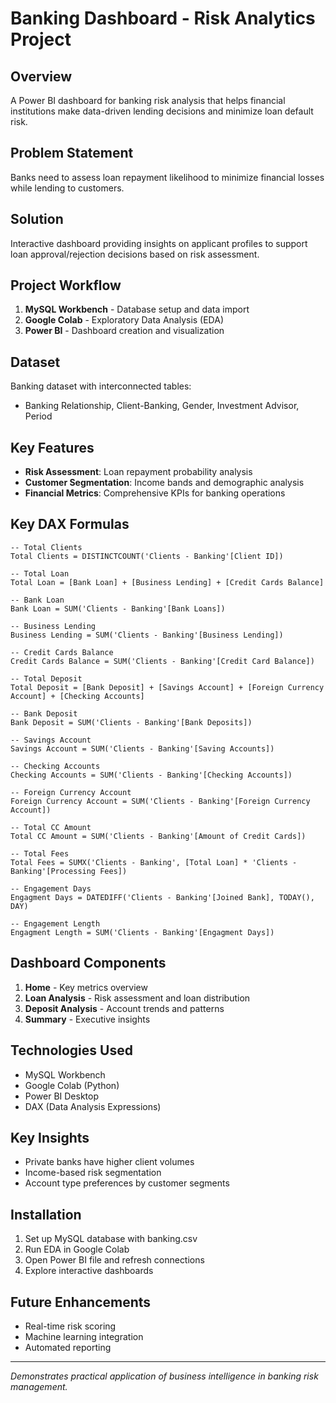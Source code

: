 # Banking Dashboard - Risk Analytics Project

## Overview
A Power BI dashboard for banking risk analysis that helps financial institutions make data-driven lending decisions and minimize loan default risk.

## Problem Statement
Banks need to assess loan repayment likelihood to minimize financial losses while lending to customers.

## Solution
Interactive dashboard providing insights on applicant profiles to support loan approval/rejection decisions based on risk assessment.

## Project Workflow
1. **MySQL Workbench** - Database setup and data import
2. **Google Colab** - Exploratory Data Analysis (EDA)
3. **Power BI** - Dashboard creation and visualization

## Dataset
Banking dataset with interconnected tables:
* Banking Relationship, Client-Banking, Gender, Investment Advisor, Period

## Key Features
* **Risk Assessment**: Loan repayment probability analysis
* **Customer Segmentation**: Income bands and demographic analysis
* **Financial Metrics**: Comprehensive KPIs for banking operations

## Key DAX Formulas

```dax
-- Total Clients
Total Clients = DISTINCTCOUNT('Clients - Banking'[Client ID])

-- Total Loan
Total Loan = [Bank Loan] + [Business Lending] + [Credit Cards Balance]

-- Bank Loan
Bank Loan = SUM('Clients - Banking'[Bank Loans])

-- Business Lending
Business Lending = SUM('Clients - Banking'[Business Lending])

-- Credit Cards Balance
Credit Cards Balance = SUM('Clients - Banking'[Credit Card Balance])

-- Total Deposit
Total Deposit = [Bank Deposit] + [Savings Account] + [Foreign Currency Account] + [Checking Accounts]

-- Bank Deposit
Bank Deposit = SUM('Clients - Banking'[Bank Deposits])

-- Savings Account
Savings Account = SUM('Clients - Banking'[Saving Accounts])

-- Checking Accounts
Checking Accounts = SUM('Clients - Banking'[Checking Accounts])

-- Foreign Currency Account
Foreign Currency Account = SUM('Clients - Banking'[Foreign Currency Account])

-- Total CC Amount
Total CC Amount = SUM('Clients - Banking'[Amount of Credit Cards])

-- Total Fees
Total Fees = SUMX('Clients - Banking', [Total Loan] * 'Clients - Banking'[Processing Fees])

-- Engagement Days
Engagment Days = DATEDIFF('Clients - Banking'[Joined Bank], TODAY(), DAY)

-- Engagement Length
Engagment Length = SUM('Clients - Banking'[Engagment Days])
```

## Dashboard Components
1. **Home** - Key metrics overview
2. **Loan Analysis** - Risk assessment and loan distribution
3. **Deposit Analysis** - Account trends and patterns
4. **Summary** - Executive insights

## Technologies Used
* MySQL Workbench
* Google Colab (Python)
* Power BI Desktop
* DAX (Data Analysis Expressions)

## Key Insights
* Private banks have higher client volumes
* Income-based risk segmentation
* Account type preferences by customer segments

## Installation
1. Set up MySQL database with banking.csv
2. Run EDA in Google Colab
3. Open Power BI file and refresh connections
4. Explore interactive dashboards

## Future Enhancements
* Real-time risk scoring
* Machine learning integration
* Automated reporting

---

*Demonstrates practical application of business intelligence in banking risk management.*
